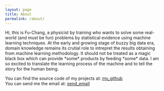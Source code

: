 ```yaml
---
layout: page
title: About
permalink: /about/
---
```


<section class="author">
  <div class="authorimage box" style="background: url({{site.baseurl}}/assets/img/me_air.jpeg)"></div>
  <div class="authorinfo box">
    <!-- <p>Author | Fu-Chang Sun</p> -->
    <p class="bio">
      Hi, this is Fu-Chang, a physicist by training who wants to solve some real-world (and must be fun) problems by statistical evidence using machine learning techniques. At the early and growing stage of buzzy big data era, domain knowledge remains its crutial role to intrepret the results obtaining from machine learning methodology. It should not be treated as a magic black box which can provide *some* products by feeding *some* data. I am so excited to translate the learning process of the machine and to tell the story for the human being.
    </p>
  </div>
</section>




You can find the source code of my projects at: <i class="fa fa-github" aria-hidden="true"></i>  [my_github](https://github.com/udothemath1984)  
You can send me the email at: <i class="fa fa-paper-plane" aria-hidden="true"></i> <a href="mailto:anappleaday1984@gmail.com?subject=Comment on Fu-Chang's page &amp;">send_email</a>

<!-- <p><a href="mailto:anappleaday1984@gmail.com?subject=Comment from  &amp;body=yep&amp;">Send email</a></p> -->
